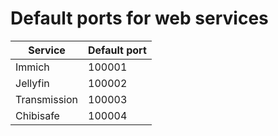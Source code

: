 # Default ports for web services
| Service | Default port |
| ----------- | ----------- |
| Immich | 100001 |
| Jellyfin | 100002 |
| Transmission | 100003 |
| Chibisafe | 100004 |